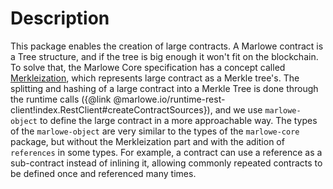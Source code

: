 # Description

This package enables the creation of large contracts. A Marlowe contract is a Tree structure, and if the tree is big enough it won't fit on the blockchain. To solve that, the Marlowe Core specification has a concept called [Merkleization](https://docs.marlowe.iohk.io/docs/platform-and-architecture/large-contracts), which represents large contract as a Merkle tree's. The splitting and hashing of a large contract into a Merkle Tree is done through the runtime calls ({@link @marlowe.io/runtime-rest-client!index.RestClient#createContractSources}), and we use `marlowe-object` to define the large contract in a more approachable way. The types of the `marlowe-object` are very similar to the types of the `marlowe-core` package, but without the Merkleization part and with the adition of `references` in some types. For example, a contract can use a reference as a sub-contract instead of inlining it, allowing commonly repeated contracts to be defined once and referenced many times.
